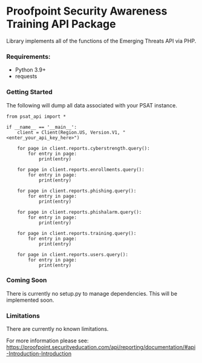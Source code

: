 # Proofpoint Security Awareness Training API Package

Library implements all of the functions of the Emerging Threats API via PHP.

### Requirements:

* Python 3.9+
* requests

### Getting Started
The following will dump all data associated with your PSAT instance.
```
from psat_api import *

if __name__ == '__main__':
    client = Client(Region.US, Version.V1, "<enter_your_api_key_here>")

    for page in client.reports.cyberstrength.query():
        for entry in page:
            print(entry)

    for page in client.reports.enrollments.query():
        for entry in page:
            print(entry)

    for page in client.reports.phishing.query():
        for entry in page:
            print(entry)

    for page in client.reports.phishalarm.query():
        for entry in page:
            print(entry)

    for page in client.reports.training.query():
        for entry in page:
            print(entry)

    for page in client.reports.users.query():
        for entry in page:
            print(entry)
```

### Coming Soon
There is currently no setup.py to manage dependencies. This will be implemented soon. 

### Limitations
There are currently no known limitations. 

For more information please see: https://proofpoint.securityeducation.com/api/reporting/documentation/#api-Introduction-Introduction
